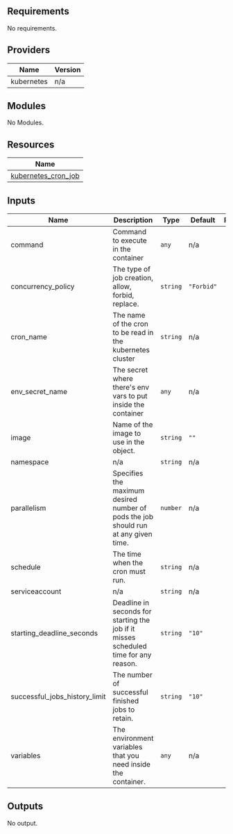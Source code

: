 ## Requirements

No requirements.

## Providers

| Name | Version |
|------|---------|
| kubernetes | n/a |

## Modules

No Modules.

## Resources

| Name |
|------|
| [kubernetes_cron_job](https://registry.terraform.io/providers/hashicorp/kubernetes/latest/docs/resources/cron_job) |

## Inputs

| Name | Description | Type | Default | Required |
|------|-------------|------|---------|:--------:|
| command | Command to execute in the container | `any` | n/a | yes |
| concurrency\_policy | The type of job creation, allow, forbid, replace. | `string` | `"Forbid"` | no |
| cron\_name | The name of the cron to be read in the kubernetes cluster | `string` | n/a | yes |
| env\_secret\_name | The secret where there's env vars to put inside the container | `any` | n/a | yes |
| image | Name of the image to use in the object. | `string` | `""` | no |
| namespace | n/a | `string` | n/a | yes |
| parallelism | Specifies the maximum desired number of pods the job should run at any given time. | `number` | n/a | yes |
| schedule | The time when the cron must run. | `string` | n/a | yes |
| serviceaccount | n/a | `string` | n/a | yes |
| starting\_deadline\_seconds | Deadline in seconds for starting the job if it misses scheduled time for any reason. | `string` | `"10"` | no |
| successful\_jobs\_history\_limit | The number of successful finished jobs to retain. | `string` | `"10"` | no |
| variables | The environment variables that you need inside the container. | `any` | n/a | yes |

## Outputs

No output.
